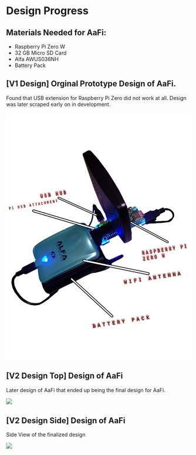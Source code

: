 # Design Progress

## Materials Needed for AaFi:

* Raspberry Pi Zero W
* 32 GB Micro SD Card
* Alfa AWUS036NH
* Battery Pack

## \[V1 Design\] Orginal Prototype Design of AaFi. 

Found that USB extension for Raspberry Pi Zero did not work at all. Design was later scraped early on in development. 

![](../.gitbook/assets/designv1unused.png)

## \[V2 Design Top\] Design of AaFi 

Later design of AaFi that ended up being the final design for AaFi.

![](../.gitbook/assets/designv2top.png)

## \[V2 Design Side\] Design of AaFi 

Side View of the finalized design 

![](../.gitbook/assets/designv2side.png)

